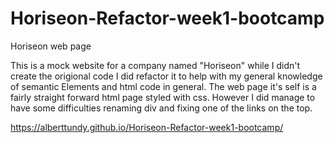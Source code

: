 # Horiseon-Refactor-week1-bootcamp

Horiseon web page

This is a mock website for a company named "Horiseon" while I didn't create the origional code I did refactor it to help with my general knowledge of semantic Elements and html code in general.
The web page it's self is a fairly straight forward html page styled with css. However I did manage to have some difficulties renaming div and fixing one of the links on the top.

https://alberttundy.github.io/Horiseon-Refactor-week1-bootcamp/
